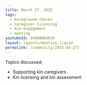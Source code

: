```yaml
---
title: March 27, 2025
tags:
  - background-checks
  - caregiver-licensing
  - kin-engagement
  - meeting
youtubeId: dn9RAHKdEV4
layout: layouts/meeting.liquid
permalink: /community/2025-03-27/
---
```

Topics discussed:

* Supporting kin caregivers
* Kin licensing and kin assessment